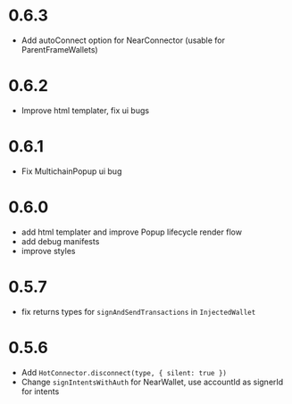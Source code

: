 # 0.6.3

- Add autoConnect option for NearConnector (usable for ParentFrameWallets)

# 0.6.2

- Improve html templater, fix ui bugs

# 0.6.1

- Fix MultichainPopup ui bug

# 0.6.0

- add html templater and improve Popup lifecycle render flow
- add debug manifests
- improve styles

# 0.5.7

- fix returns types for `signAndSendTransactions` in `InjectedWallet`

# 0.5.6

- Add `HotConnector.disconnect(type, { silent: true })`
- Change `signIntentsWithAuth` for NearWallet, use accountId as signerId for intents

<!-- Auto-update: 2025-10-16T08:11:02.448262 -->
